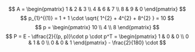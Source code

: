 $$
A = \begin{pmatrix}
1 & 2 & 3 \\
4 & 6 & 7 \\
8 & 9 & 0
\end{pmatrix}
$$
$$
p_{1}^{(1)} = 1 + 1 \cdot \sqrt{ 1^{2} + 4^{2} + 8^{2} } = 10
$$
$$
p = \begin{pmatrix}
10 \\
4 \\
8
\end{pmatrix}
$$
$$
P = E - \dfrac{2}{(p, p)}\cdot p \cdot p^T = \begin{pmatrix}
1 & 0 & 0 \\
0 & 1 & 0 \\
0 & 0 & 1
\end{pmatrix} - \frac{2}{180} \cdot 
$$